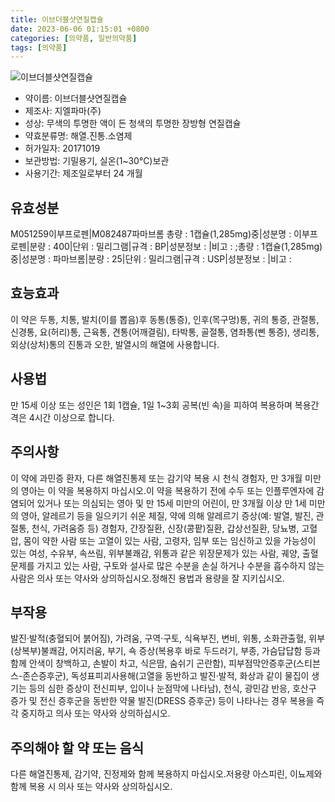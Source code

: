 ```yaml
---
title: 이브더블샷연질캡슐
date: 2023-06-06 01:15:01 +0800
categories: [의약품, 일반의약품]
tags: [의약품]
---
```

![이브더블샷연질캡슐](https://nedrug.mfds.go.kr/pbp/cmn/itemImageDownload/151248841983500030)

- 약이름: 이브더블샷연질캡슐
- 제조사: 지엘파마(주)
- 성상: 무색의 투명한 액이 든 청색의 투명한 장방형 연질캡슐
- 약효분류명: 해열.진통.소염제
- 허가일자: 20171019
- 보관방법: 기밀용기, 실온(1~30℃)보관
- 사용기간: 제조일로부터 24 개월
## 유효성분
M051259이부프로펜|M082487파마브롬
총량 : 1캡슐(1,285mg)중|성분명 : 이부프로펜|분량 : 400|단위 : 밀리그램|규격 : BP|성분정보 : |비고 : ;총량 : 1캡슐(1,285mg)중|성분명 : 파마브롬|분량 : 25|단위 : 밀리그램|규격 : USP|성분정보 : |비고 :
## 효능효과
이 약은 두통, 치통, 발치(이를 뽑음)후 동통(통증), 인후(목구멍)통, 귀의 통증, 관절통, 신경통, 요(허리)통, 근육통, 견통(어깨결림), 타박통, 골절통, 염좌통(삔 통증), 생리통, 외상(상처)통의 진통과 오한, 발열시의 해열에 사용합니다.
## 사용법
만 15세 이상 또는 성인은 1회 1캡슐, 1일 1~3회 공복(빈 속)을 피하여 복용하며 복용간격은 4시간 이상으로 합니다.
## 주의사항
이 약에 과민증 환자, 다른 해열진통제 또는 감기약 복용 시 천식 경험자, 만 3개월 미만의 영아는 이 약을 복용하지 마십시오.이 약을 복용하기 전에 수두 또는 인플루엔자에 감염되어 있거나 또는 의심되는 영아 및 만 15세 미만의 어린이, 만 3개월 이상 만 1세 미만의 영아, 알레르기 등을 일으키기 쉬운 체질, 약에 의해 알레르기 증상(예: 발열, 발진, 관절통, 천식, 가려움증 등) 경험자, 간장질환, 신장(콩팥)질환, 갑상선질환, 당뇨병, 고혈압, 몸이 약한 사람 또는 고열이 있는 사람, 고령자, 임부 또는 임신하고 있을 가능성이 있는 여성, 수유부, 속쓰림, 위부불쾌감, 위통과 같은 위장문제가 있는 사람, 궤양, 출혈문제를 가지고 있는 사람, 구토와 설사로 많은 수분을 손실 하거나 수분을 흡수하지 않는 사람은 의사 또는 약사와 상의하십시오.정해진 용법과 용량을 잘 지키십시오.
## 부작용
발진·발적(충혈되어 붉어짐), 가려움, 구역·구토, 식욕부진, 변비, 위통, 소화관출혈, 위부(상복부)불쾌감, 어지러움, 부기, 쇽 증상(복용후 바로 두드러기, 부종, 가슴답답함 등과 함께 안색이 창백하고, 손발이 차고, 식은땀, 숨쉬기 곤란함), 피부점막안증후군(스티븐스-존슨증후군), 독성표피괴사용해(고열을 동반하고 발진·발적, 화상과 같이 물집이 생기는 등의 심한 증상이 전신피부, 입이나 눈점막에 나타남), 천식, 광민감 반응, 호산구 증가 및 전신 증후군을 동반한 약물 발진(DRESS 증후군) 등이 나타나는 경우 복용을 즉각 중지하고 의사 또는 약사와 상의하십시오.
## 주의해야 할 약 또는 음식
다른 해열진통제, 감기약, 진정제와 함께 복용하지 마십시오.저용량 아스피린, 이뇨제와 함께 복용 시 의사 또는 약사와 상의하십시오.
